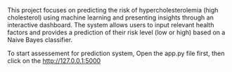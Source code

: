 This project focuses on predicting the risk of hypercholesterolemia (high cholesterol) using machine learning and presenting insights through an interactive dashboard. The system allows users to input relevant health factors and provides a prediction of their risk level (low or high) based on a Naive Bayes classifier.

To start assessement for prediction system, Open the app.py file first, then click on the http://127.0.0.1:5000 

